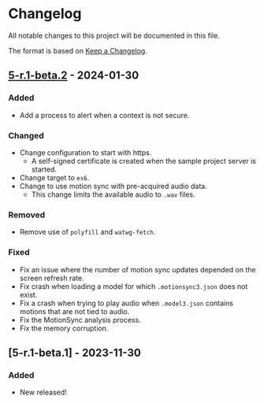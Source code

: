 # Changelog

All notable changes to this project will be documented in this file.

The format is based on [Keep a Changelog](https://keepachangelog.com/en/1.0.0/).


## [5-r.1-beta.2] - 2024-01-30

### Added

* Add a process to alert when a context is not secure.

### Changed

* Change configuration to start with https.
  * A self-signed certificate is created when the sample project server is started.
* Change target to `es6`.
* Change to use motion sync with pre-acquired audio data.
  * This change limits the available audio to `.wav` files.

### Removed

* Remove use of `polyfill` and `watwg-fetch`.

### Fixed

* Fix an issue where the number of motion sync updates depended on the screen refresh rate.
* Fix crash when loading a model for which `.motionsync3.json` does not exist.
* Fix a crash when trying to play audio when `.model3.json` contains motions that are not tied to audio.
* Fix the MotionSync analysis process.
* Fix the memory corruption.

## [5-r.1-beta.1] - 2023-11-30

### Added

* New released!


[5-r.1-beta.2]: https://github.com/Live2D/CubismWebMotionSyncComponents/compare/5-r.1-beta.1...5-r.1-beta.2

